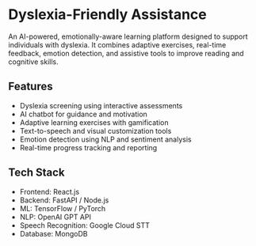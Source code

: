 # Dyslexia-Friendly Assistance

An AI-powered, emotionally-aware learning platform designed to support individuals with dyslexia. It combines adaptive exercises, real-time feedback, emotion detection, and assistive tools to improve reading and cognitive skills.

## Features
- Dyslexia screening using interactive assessments
- AI chatbot for guidance and motivation
- Adaptive learning exercises with gamification
- Text-to-speech and visual customization tools
- Emotion detection using NLP and sentiment analysis
- Real-time progress tracking and reporting

 ## Tech Stack
- Frontend: React.js
- Backend: FastAPI / Node.js
- ML: TensorFlow / PyTorch
- NLP: OpenAI GPT API
- Speech Recognition: Google Cloud STT
- Database: MongoDB



